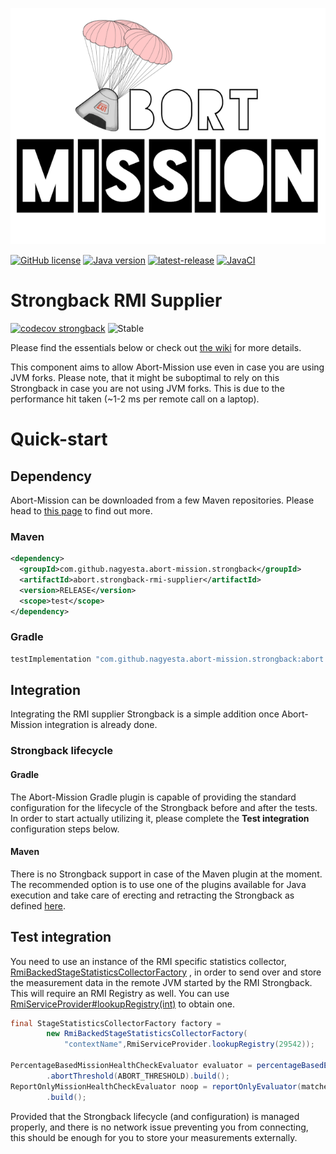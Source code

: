 ![Abort-Mission](../../.github/assets/Abort-Mission-logo_export_transparent_640.png)

[![GitHub license](https://img.shields.io/github/license/nagyesta/abort-mission?color=informational)](https://raw.githubusercontent.com/nagyesta/abort-mission/main/LICENSE)
[![Java version](https://img.shields.io/badge/Java%20version-11-yellow?logo=java)](https://img.shields.io/badge/Java%20version-11-yellow?logo=java)
[![latest-release](https://img.shields.io/github/v/tag/nagyesta/abort-mission?color=blue&logo=git&label=releases&sort=semver)](https://github.com/nagyesta/abort-mission/releases)
[![JavaCI](https://img.shields.io/github/actions/workflow/status/nagyesta/abort-mission/gradle.yml?logo=github&branch=main)](https://github.com/nagyesta/abort-mission/actions/workflows/gradle.yml)

# Strongback RMI Supplier

[![codecov strongback](https://img.shields.io/codecov/c/github/nagyesta/abort-mission?label=Coverage:%20Strongback%20RMI&flag=rmi&token=I832ZCIONI)](https://img.shields.io/codecov/c/github/nagyesta/abort-mission?label=Coverage:%20Strongback%20RMI&flag=rmi&token=I832ZCIONI)
![[Stable](https://img.shields.io/badge/Maturity-stable-green)](https://img.shields.io/badge/Maturity-stable-green)

Please find the essentials below or check out [the wiki](https://github.com/nagyesta/abort-mission/wiki) for more details.

This component aims to allow Abort-Mission use even in case you are using JVM forks. Please note, that it might be suboptimal to rely on
this Strongback in case you are not using JVM forks. This is due to the performance hit taken
(~1-2 ms per remote call on a laptop).

# Quick-start

## Dependency

Abort-Mission can be downloaded from a few Maven repositories. Please head to
[this page](https://github.com/nagyesta/abort-mission/wiki/Configuring-our-repository-for-your-build-system)
to find out more.

### Maven

```xml
<dependency>
  <groupId>com.github.nagyesta.abort-mission.strongback</groupId>
  <artifactId>abort.strongback-rmi-supplier</artifactId>
  <version>RELEASE</version>
  <scope>test</scope>
</dependency>
```

### Gradle

```groovy
testImplementation "com.github.nagyesta.abort-mission.strongback:abort.strongback-rmi-supplier:+"
```

## Integration

Integrating the RMI supplier Strongback is a simple addition once Abort-Mission integration is already done.

### Strongback lifecycle

#### Gradle

The Abort-Mission Gradle plugin is capable of providing the standard configuration for the lifecycle of the Strongback before and after the
tests. In order to start actually utilizing it, please complete the **Test integration** configuration steps below.

#### Maven

There is no Strongback support in case of the Maven plugin at the moment. The recommended option is to use one of the plugins available for
Java execution and take care of erecting and retracting the Strongback as defined [here](../strongback-base/README.md).

## Test integration

You need to use an instance of the RMI specific statistics collector,
[RmiBackedStageStatisticsCollectorFactory](./src/main/java/com/github/nagyesta/abortmission/strongback/rmi/stats/RmiBackedStageStatisticsCollectorFactory.java)
, in order to send over and store the measurement data in the remote JVM started by the RMI Strongback. This will require an RMI Registry as
well. You can
use [RmiServiceProvider#lookupRegistry(int)](./src/main/java/com/github/nagyesta/abortmission/strongback/rmi/server/RmiServiceProvider.java)
to obtain one.

```java
final StageStatisticsCollectorFactory factory =
        new RmiBackedStageStatisticsCollectorFactory(
            "contextName",RmiServiceProvider.lookupRegistry(29542));

PercentageBasedMissionHealthCheckEvaluator evaluator = percentageBasedEvaluator(matcher,factory)
        .abortThreshold(ABORT_THRESHOLD).build();
ReportOnlyMissionHealthCheckEvaluator noop = reportOnlyEvaluator(matcher,factory)
        .build();
```

Provided that the Strongback lifecycle (and configuration) is managed properly, and there is no network issue preventing you from
connecting, this should be enough for you to store your measurements externally.


